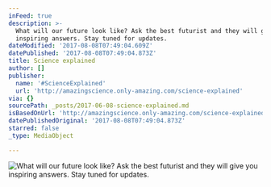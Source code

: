 ```yaml
---
inFeed: true
description: >-
  What will our future look like? Ask the best futurist and they will give you
  inspiring answers. Stay tuned for updates.
dateModified: '2017-08-08T07:49:04.609Z'
datePublished: '2017-08-08T07:49:04.873Z'
title: Science explained
author: []
publisher:
  name: '#ScienceExplained'
  url: 'http://amazingscience.only-amazing.com/science-explained'
via: {}
sourcePath: _posts/2017-06-08-science-explained.md
isBasedOnUrl: 'http://amazingscience.only-amazing.com/science-explained'
datePublishedOriginal: '2017-08-08T07:49:04.873Z'
starred: false
_type: MediaObject

---
```

![What will our future look like? Ask the best futurist and they will give you inspiring answers. Stay tuned for updates.](https://the-grid-user-content.s3-us-west-2.amazonaws.com/403c9930-fd53-4c2f-a344-c84cd3c748da.jpg)